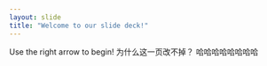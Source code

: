 ```yaml
---
layout: slide
title: "Welcome to our slide deck!"
---
```


Use the right arrow to begin! 为什么这一页改不掉？
哈哈哈哈哈哈哈哈
